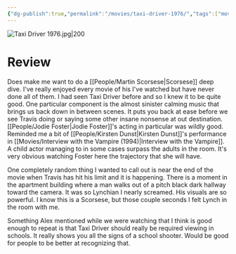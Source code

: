 ```yaml
---
{"dg-publish":true,"permalink":"/movies/taxi-driver-1976/","tags":["movies"],"created":"2024-04-05","updated":"2025-03-13"}
---
```



![Taxi Driver 1976.jpg|200](/img/user/_sys/Attachments/Taxi%20Driver%201976.jpg)

# Review

Does make me want to do a [[People/Martin Scorsese\|Scorsese]] deep dive. I've really enjoyed every movie of his I've watched but have never done all of them. I had seen Taxi Driver before and so I knew it to be quite good. One particular component is the almost sinister calming music that brings us back down in between scenes. It puts you back at ease before we see Travis doing or saying some other insane nonsense at out destination. [[People/Jodie Foster\|Jodie Foster]]'s acting in particular was wildly good. Reminded me a bit of [[People/Kirsten Dunst\|Kirsten Dunst]]'s performance in [[Movies/Interview with the Vampire (1994)\|Interview with the Vampire]]. A child actor managing to in some cases surpass the adults in the room. It's very obvious watching Foster here the trajectory that she will have.

One completely random thing I wanted to call out is near the end of the movie when Travis has hit his limit and it is happening. There is a moment in the apartment building where a man walks out of a pitch black dark hallway toward the camera. It was so Lynchian I nearly screamed. His visuals are so powerful. I know this is a Scorsese, but those couple seconds I felt Lynch in the room with me.

Something Alex mentioned while we were watching that I think is good enough to repeat is that Taxi Driver should really be required viewing in schools. It really shows you all the signs of a school shooter. Would be good for people to be better at recognizing that.
